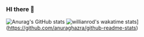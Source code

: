 ### HI there 👋

![Anurag's GitHub stats](https://github-readme-stats.vercel.app/api?username=tupe22&show_icons=true&theme=radical)
![willianrod's wakatime stats](https://github-readme-stats.vercel.app/api/wakatime?username=tupe22)](https://github.com/anuraghazra/github-readme-stats)
